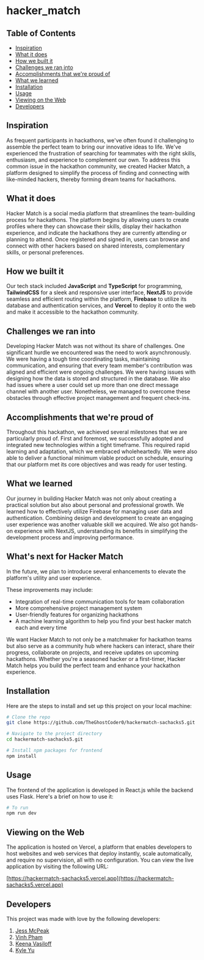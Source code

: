# hacker_match

## Table of Contents

- [Inspiration](#inspiration)
- [What it does](#what-it-does)
- [How we built it](#how-we-built-it)
- [Challenges we ran into](#challenges-we-ran-into)
- [Accomplishments that we're proud of](#accomplishments-that-we're-proud-of)
- [What we learned](#what-we-learned)
- [Installation](#installation)
- [Usage](#usage)
- [Viewing on the Web](#viewing-on-the-web)
- [Developers](#developers)

## Inspiration
As frequent participants in hackathons, we've often found it challenging to assemble the perfect team to bring our innovative ideas to life. We've experienced the frustration of searching for teammates with the right skills, enthusiasm, and experience to complement our own. To address this common issue in the hackathon community, we created Hacker Match, a platform designed to simplify the process of finding and connecting with like-minded hackers, thereby forming dream teams for hackathons.

## What it does
Hacker Match is a social media platform that streamlines the team-building process for hackathons. The platform begins by allowing users to create profiles where they can showcase their skills, display their hackathon experience, and indicate the hackathons they are currently attending or planning to attend. Once registered and signed in, users can browse and connect with other hackers based on shared interests, complementary skills, or personal preferences.

## How we built it
Our tech stack included **JavaScript** and **TypeScript** for programming, **TailwindCSS** for a sleek and responsive user interface, **NextJS** to provide seamless and efficient routing within the platform, **Firebase** to utilize its database and authentication services, and **Vercel** to deploy it onto the web and make it accessible to the hackathon community.

## Challenges we ran into
Developing Hacker Match was not without its share of challenges. One significant hurdle we encountered was the need to work asynchronously. We were having a tough time coordinating tasks, maintaining communication, and ensuring that every team member's contribution was aligned and efficient were ongoing challenges. We were having issues with designing how the data is stored and structured in the database. We also had issues where a user could set up more than one direct message channel with another user. Nonetheless, we managed to overcome these obstacles through effective project management and frequent check-ins.

## Accomplishments that we're proud of
Throughout this hackathon, we achieved several milestones that we are particularly proud of. First and foremost, we successfully adopted and integrated new technologies within a tight timeframe. This required rapid learning and adaptation, which we embraced wholeheartedly. We were also able to deliver a functional minimum viable product on schedule, ensuring that our platform met its core objectives and was ready for user testing.

## What we learned
Our journey in building Hacker Match was not only about creating a practical solution but also about personal and professional growth. We learned how to effectively utilize Firebase for managing user data and authentication. Combining design and development to create an engaging user experience was another valuable skill we acquired. We also got hands-on experience with NextJS, understanding its benefits in simplifying the development process and improving performance.

## What's next for Hacker Match
In the future, we plan to introduce several enhancements to elevate the platform's utility and user experience. 

These improvements may include:
- Integration of real-time communication tools for team collaboration
- More comprehensive project management system
- User-friendly features for organizing hackathons
- A machine learning algorithm to help you find your best hacker match each and every time

We want Hacker Match to not only be a matchmaker for hackathon teams but also serve as a community hub where hackers can interact, share their progress, collaborate on projects, and receive updates on upcoming hackathons. Whether you're a seasoned hacker or a first-timer, Hacker Match helps you build the perfect team and enhance your hackathon experience.

## Installation

Here are the steps to install and set up this project on your local machine:

```bash
# Clone the repo
git clone https://github.com/TheGhostCoder0/hackermatch-sachacks5.git

# Navigate to the project directory
cd hackermatch-sachacks5.git

# Install npm packages for frontend
npm install
```

## Usage

The frontend of the application is developed in React.js while the backend uses Flask. Here's a brief on how to use it:

```bash
# To run
npm run dev
```

## Viewing on the Web

The application is hosted on Vercel, a platform that enables developers to host websites and web services that deploy instantly, scale automatically, and require no supervision, all with no configuration. You can view the live application by visiting the following URL:

[https://hackermatch-sachacks5.vercel.app](https://hackermatch-sachacks5.vercel.app)

## Developers

This project was made with love by the following developers:

1. [Jess McPeak](https://github.com/jessmcpeak)
2. [Vinh Pham](https://github.com/VinnyXP)
3. [Keena Vasiloff](https://github.com/TheGhostCoder0)
4. [Kyle Yu](https://github.com/Gystre)
